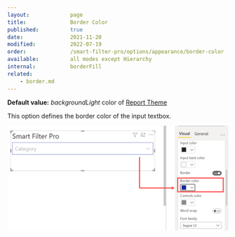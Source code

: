 ```yaml
---
layout:             page
title:              Border Color
published:          true
date:               2021-11-20
modified:           2022-07-19
order:              /smart-filter-pro/options/appearance/border-color
available:          all modes except Hierarchy
internal:           borderFill
related:            
    - border.md
---
```

 
**Default value:**  *backgroundLight* color of [Report Theme](../../features/themes.md)

This option defines the border color of the input textbox.  

<img src="images/appearance-border-color.png" width="600">